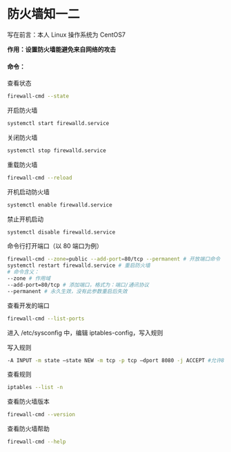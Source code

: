 # 防火墙知一二

写在前言：本人 Linux 操作系统为 CentOS7

**作用：设置防火墙能避免来自网络的攻击**

#### 命令：

查看状态

```bash
firewall-cmd --state
```

开启防火墙

```bash
systemctl start firewalld.service
```

关闭防火墙

```bash
systemctl stop firewalld.service
```

重载防火墙

```bash
firewall-cmd --reload
```

开机启动防火墙

```bash
systemctl enable firewalld.service
```

禁止开机启动

```bash
systemctl disable firewalld.service
```

命令行打开端口（以 80 端口为例）

```bash
firewall-cmd --zone=public --add-port=80/tcp --permanent # 开放端口命令
systemctl restart firewalld.service # 重启防火墙
# 命令含义：
--zone # 作用域
--add-port=80/tcp # 添加端口，格式为：端口/通讯协议
--permanent # 永久生效，没有此参数重启后失效
```

查看开发的端口

```bash
firewall-cmd --list-ports
```

进入 /etc/sysconfig 中，编辑 iptables-config，写入规则

写入规则

```bash
-A INPUT -m state –state NEW -m tcp -p tcp –dport 8080 -j ACCEPT #允许8080端口通过防火墙
```

查看规则

```bash
iptables --list -n
```

查看防火墙版本

```bash
firewall-cmd --version
```

查看防火墙帮助

```bash
firewall-cmd --help
```
